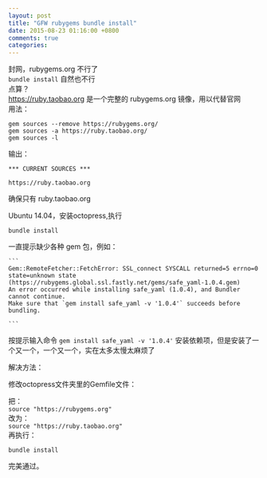 ```yaml
---
layout: post
title: "GFW rubygems bundle install"
date: 2015-08-23 01:16:00 +0800
comments: true
categories: 
---
```

封网，rubygems.org 不行了  
`bundle install`  自然也不行  
点算？  
https://ruby.taobao.org 是一个完整的 rubygems.org 镜像，用以代替官网  
用法：  

	gem sources --remove https://rubygems.org/
	gem sources -a https://ruby.taobao.org/
	gem sources -l

输出：  

	*** CURRENT SOURCES ***  

	https://ruby.taobao.org  

确保只有 ruby.taobao.org  

Ubuntu 14.04，安装octopress,执行  

	bundle install
		
一直提示缺少各种 gem 包，例如：  

	```
	Gem::RemoteFetcher::FetchError: SSL_connect SYSCALL returned=5 errno=0 state=unknown state (https://rubygems.global.ssl.fastly.net/gems/safe_yaml-1.0.4.gem)
	An error occurred while installing safe_yaml (1.0.4), and Bundler cannot continue.
	Make sure that `gem install safe_yaml -v '1.0.4'` succeeds before bundling.

	```

按提示输入命令 `gem install safe_yaml -v '1.0.4'` 安装依赖项，但是安装了一个又一个，一个又一个，实在太多太慢太麻烦了  

解决方法：  

修改octopress文件夹里的Gemfile文件：  

把：  
`source "https://rubygems.org"`  
改为：  
`source "https://ruby.taobao.org"`  
再执行：  

	bundle install

完美通过。	
